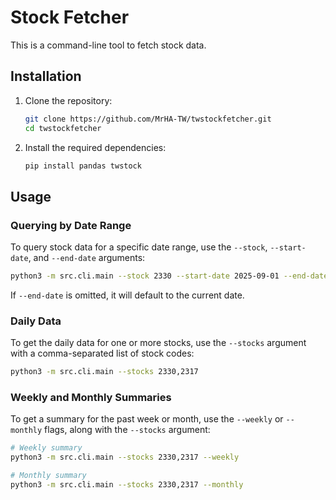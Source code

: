 # Stock Fetcher

This is a command-line tool to fetch stock data.

## Installation

1.  Clone the repository:
    ```bash
    git clone https://github.com/MrHA-TW/twstockfetcher.git
    cd twstockfetcher
    ```

2.  Install the required dependencies:
    ```bash
    pip install pandas twstock
    ```

## Usage

### Querying by Date Range

To query stock data for a specific date range, use the `--stock`, `--start-date`, and `--end-date` arguments:

```bash
python3 -m src.cli.main --stock 2330 --start-date 2025-09-01 --end-date 2025-09-05
```

If `--end-date` is omitted, it will default to the current date.

### Daily Data

To get the daily data for one or more stocks, use the `--stocks` argument with a comma-separated list of stock codes:

```bash
python3 -m src.cli.main --stocks 2330,2317
```

### Weekly and Monthly Summaries

To get a summary for the past week or month, use the `--weekly` or `--monthly` flags, along with the `--stocks` argument:

```bash
# Weekly summary
python3 -m src.cli.main --stocks 2330,2317 --weekly

# Monthly summary
python3 -m src.cli.main --stocks 2330,2317 --monthly
```
